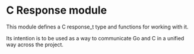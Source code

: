 C Response module
=================

This module defines a C response_t type and functions for working with it.

Its intention is to be used as a way to communicate Go and C in a unified way
across the project.
